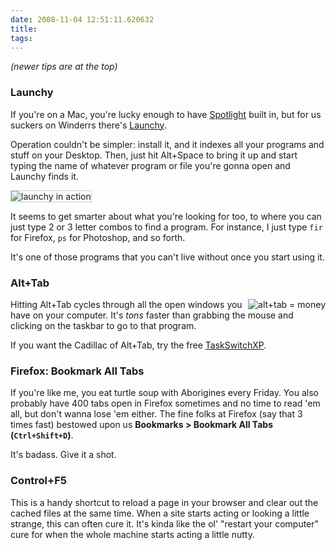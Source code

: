 ```yaml
---
date: 2008-11-04 12:51:11.620632
title: 
tags:
---
```

<i>(newer tips are at the top)</i>
<h3>Launchy</h3>
<p>If you're on a Mac, you're lucky enough to have <a href="http://docs.info.apple.com/article.html?artnum=304778">Spotlight</a> 
built in, but for us suckers on Winderrs
there's <a href="http://www.launchy.net/#introduction">Launchy</a>.</p>

<p>Operation couldn't be simpler: install it, and it indexes all your programs and stuff on your Desktop. Then, just hit Alt+Space
to bring it up and start typing the name of whatever program or file you're gonna open and Launchy finds it.</p>

<img src="images/launchy.png" alt="launchy in action" style="border:1px solid #ccc" />

<p>It seems to get smarter about what you're looking for too, to where you can just type 2 or 3 letter combos to find a program. For 
instance, I just type <code>fir</code> for Firefox, <code>ps</code> for Photoshop, and so forth.</p>

<p>It's one of those programs that you can't live without once you start using it.</p>

<h3>Alt+Tab</h3>
<img src="images/alttab.gif" alt="alt+tab = money" align="right" />
<p>Hitting Alt+Tab cycles through all the open windows you have on your computer. It's <i>tons</i> faster than grabbing the mouse 
and clicking on the taskbar to go to that program.</p>

<p>If you want the Cadillac of Alt+Tab, try the free <a href="http://www.ntwind.com/software/taskswitchxp.html?">TaskSwitchXP</a>.</p>

<h3>Firefox: Bookmark All Tabs</h3>
<p>If you're like me, you eat turtle soup with Aborigines every Friday. You also probably have 400 tabs open in Firefox sometimes
and no time to read 'em all, but don't wanna lose 'em either. The fine folks at Firefox (say that 3 times fast) bestowed upon us
<b>Bookmarks > Bookmark All Tabs (<code>Ctrl+Shift+D</code>)</b>.</p>

<p>It's badass. Give it a shot.</p>
<h3>Control+F5</h3>
<p>This is a handy shortcut to reload a page in your browser and clear out the cached files at the same time. When a site starts acting or looking a little strange, this can often cure it. It's kinda like the ol' "restart your computer" cure for when the whole machine starts acting a little nutty.</p>